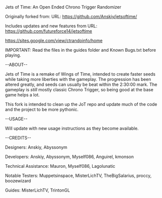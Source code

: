 Jets of Time: An Open Ended Chrono Trigger Randomizer

Originally forked from:
URL: https://github.com/Anskiy/jetsoftime/

Includes updates and new features from
URL: https://github.com/futureforce14/jetsoftime

https://sites.google.com/view/ctrandoinfo/home

IMPORTANT: Read the files in the guides folder and Known Bugs.txt before playing.

--ABOUT--

Jets of Time is a remake of Wings of Time, intended to create faster seeds while taking more liberties with the gameplay. The progression has been altered greatly, and seeds can usually be beat within the 2:30:00 mark. The gameplay is *still* mostly classic Chrono Trigger, so being good at the base game helps a lot.

This fork is intended to clean up the JoT repo and update much of the code and the project to be more pythonic.

--USAGE--

Will update with new usage instructions as they become available.

--CREDITS--

Designers: Anskiy, Abyssonym

Developers: Anskiy, Abyssonym, Myself086, Anguirel, kmonson

Technical Assistance: Mauron, Myself086, Lagolunatic

Notable Testers: Muppetsinspace, MisterLichTV, TheBigSalarius, proccy, boozewizard

Guides: MisterLichTV, TrintonGL
